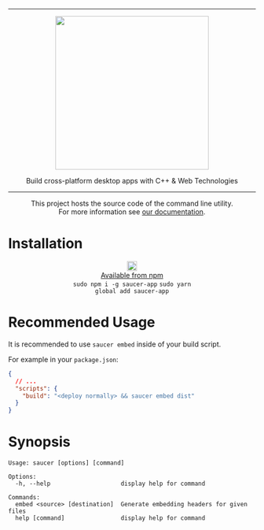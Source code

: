 <hr>

<div align="center"> 
    <img src="https://raw.githubusercontent.com/saucer/saucer/master/assets/logo.png" height=312/>
</div>

<p align="center"> 
    Build cross-platform desktop apps with C++ & Web Technologies 
</p>

---

<div align="center"> 
    
This project hosts the source code of the command line utility.  
For more information see [our documentation](https://saucer.github.io/).

</div> 


# Installation

<div align="center"> 

<img src="https://www.vectorlogo.zone/logos/npmjs/npmjs-ar21.svg" height=20/><br/>
[Available from npm](https://www.npmjs.com/package/saucer-app) <br/>
<code>sudo npm i -g saucer-app</code>
<code>sudo yarn global add saucer-app</code>

</div>

# Recommended Usage

It is recommended to use `saucer embed` inside of your build script.

For example in your `package.json`:

```json
{
  // ...
  "scripts": {
    "build": "<deploy normally> && saucer embed dist"
  }
}
```

# Synopsis

```
Usage: saucer [options] [command]

Options:
  -h, --help                    display help for command

Commands:
  embed <source> [destination]  Generate embedding headers for given files
  help [command]                display help for command
```
